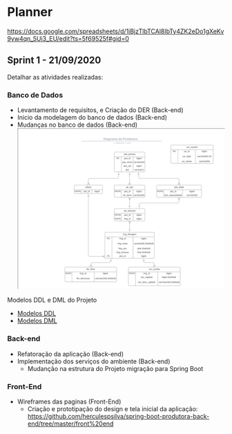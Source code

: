 # Planner
https://docs.google.com/spreadsheets/d/1iBjzTlbTCAl8IbTy4ZK2eDo1gXeKv9yw4qn_5Ui3_EU/edit?ts=5f69525f#gid=0

## Sprint 1 - 21/09/2020

Detalhar as atividades realizadas:

### Banco de Dados
- Levantamento de requisitos, e Criação do DER (Back-end)
- Inicio da modelagem do banco de dados (Back-end)
- Mudanças no banco de dados (Back-end)
![Metabase Product Screenshot](/imagem/Der.png)

Modelos DDL e DML do Projeto
- [Modelos DDL](https://github.com/herculespsilva/spring-boot-produtora-back-end/blob/master/DDL.sql) 
- [Modelos DML](https://github.com/herculespsilva/spring-boot-produtora-back-end/blob/master/DML.sql) 

### Back-end
- Refatoração da aplicação (Back-end)
- Implementação dos serviços do ambiente (Back-end)
  - Mudanção na estrutura do Projeto migração para Spring Boot

### Front-End
- Wireframes das paginas (Front-End)
  - Criação e prototipação do design e tela inicial da aplicação: https://github.com/herculespsilva/spring-boot-produtora-back-end/tree/master/front%20end


